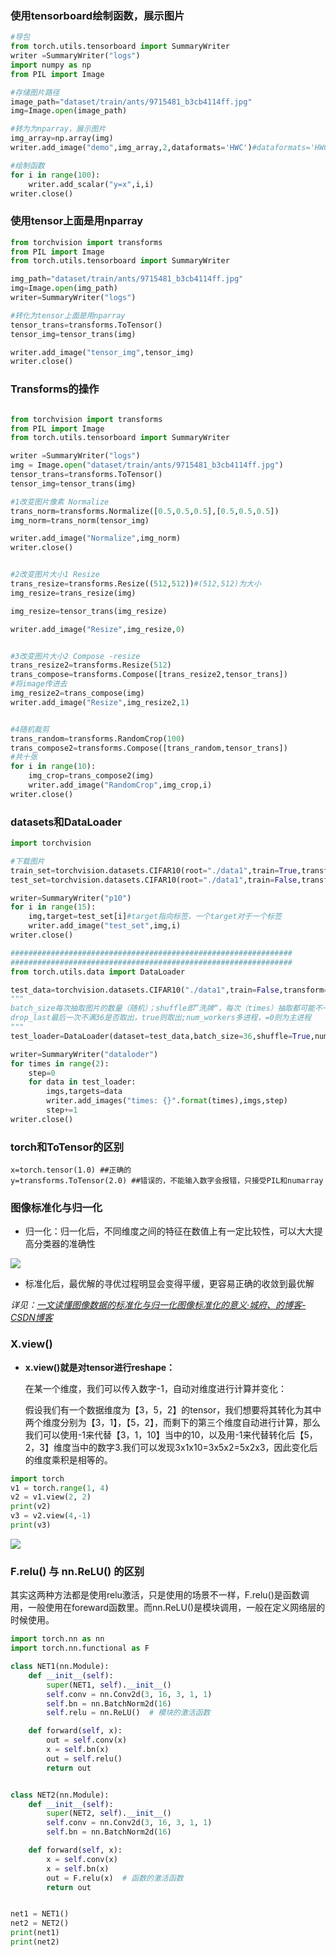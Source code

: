 ### 使用tensorboard绘制函数，展示图片

~~~python
#导包
from torch.utils.tensorboard import SummaryWriter
writer =SummaryWriter("logs")
import numpy as np
from PIL import Image

#存储图片路径
image_path="dataset/train/ants/9715481_b3cb4114ff.jpg"
img=Image.open(image_path)

#转为为nparray，展示图片
img_array=np.array(img)
writer.add_image("demo",img_array,2,dataformats='HWC')#dataformats='HWC'指定每一维的含义

#绘制函数
for i in range(100):
    writer.add_scalar("y=x",i,i)
writer.close()
~~~



### 使用tensor上面是用nparray


~~~python
from torchvision import transforms
from PIL import Image
from torch.utils.tensorboard import SummaryWriter

img_path="dataset/train/ants/9715481_b3cb4114ff.jpg"
img=Image.open(img_path)
writer=SummaryWriter("logs")

#转化为tensor上面是用nparray
tensor_trans=transforms.ToTensor()
tensor_img=tensor_trans(img)

writer.add_image("tensor_img",tensor_img)
writer.close()
~~~



### Transforms的操作

~~~python

from torchvision import transforms
from PIL import Image
from torch.utils.tensorboard import SummaryWriter

writer =SummaryWriter("logs")
img = Image.open("dataset/train/ants/9715481_b3cb4114ff.jpg")
tensor_trans=transforms.ToTensor()
tensor_img=tensor_trans(img)

#1改变图片像素 Normalize
trans_norm=transforms.Normalize([0.5,0.5,0.5],[0.5,0.5,0.5])
img_norm=trans_norm(tensor_img)

writer.add_image("Normalize",img_norm)
writer.close()


#2改变图片大小1 Resize
trans_resize=transforms.Resize((512,512))#(512,512)为大小
img_resize=trans_resize(img)

img_resize=tensor_trans(img_resize)

writer.add_image("Resize",img_resize,0)


#3改变图片大小2 Compose -resize
trans_resize2=transforms.Resize(512)
trans_compose=transforms.Compose([trans_resize2,tensor_trans])
#将image传进去
img_resize2=trans_compose(img)
writer.add_image("Resize",img_resize2,1)


#4随机裁剪
trans_random=transforms.RandomCrop(100)
trans_compose2=transforms.Compose([trans_random,tensor_trans])
#共十张
for i in range(10):
    img_crop=trans_compose2(img)
    writer.add_image("RandomCrop",img_crop,i)
writer.close()


~~~



### datasets和DataLoader


~~~python
import torchvision

#下载图片
train_set=torchvision.datasets.CIFAR10(root="./data1",train=True,transform=torchvision.transforms.ToTensor(),download=True)
test_set=torchvision.datasets.CIFAR10(root="./data1",train=False,transform=torchvision.transforms.ToTensor(),download=True)

writer=SummaryWriter("p10")
for i in range(15):
    img,target=test_set[i]#target指向标签，一个target对于一个标签
    writer.add_image("test_set",img,i)
writer.close()

###############################################################
###############################################################
from torch.utils.data import DataLoader

test_data=torchvision.datasets.CIFAR10("./data1",train=False,transform=torchvision.transforms.ToTensor())
"""
batch_size每次抽取图片的数量（随机）；shuffle即”洗牌“，每次（times）抽取都可能不一样；
drop_last最后一次不满36是否取出，true则取出;num_workers多进程，=0则为主进程
"""
test_loader=DataLoader(dataset=test_data,batch_size=36,shuffle=True,num_workers=0,drop_last=True)

writer=SummaryWriter("dataloder")
for times in range(2):
    step=0
    for data in test_loader:
        imgs,targets=data
        writer.add_images("times: {}".format(times),imgs,step)
        step+=1
writer.close()

~~~



### torch和ToTensor的区别

~~~
x=torch.tensor(1.0) ##正确的
y=transforms.ToTensor(2.0) ##错误的，不能输入数字会报错，只接受PIL和numarray
~~~



### 图像标准化与归一化

+ 归一化：归一化后，不同维度之间的特征在数值上有一定比较性，可以大大提高分类器的准确性

![](https://shangxueweilong.oss-cn-guangzhou.aliyuncs.com/20230713153643.png)

+ 标准化后，最优解的寻优过程明显会变得平缓，更容易正确的收敛到最优解

*详见：[一文读懂图像数据的标准化与归一化图像标准化的意义·城府、的博客-CSDN博客](https://blog.csdn.net/qq_45704645/article/details/111089328)*



### X.view()

+ **x.view()就是对tensor进行reshape：**

  在某一个维度，我们可以传入数字-1，自动对维度进行计算并变化：

  假设我们有一个数据维度为【3，5，2】的tensor，我们想要将其转化为其中两个维度分别为【3，1】，【5，2】，而剩下的第三个维度自动进行计算，那么我们可以使用-1来代替【3，1，10】当中的10，以及用-1来代替转化后【5，2，3】维度当中的数字3.我们可以发现3x1x10=3x5x2=5x2x3，因此变化后的维度乘积是相等的。

~~~python
import torch
v1 = torch.range(1, 4)
v2 = v1.view(2, 2)
print(v2)
v3 = v2.view(4,-1)
print(v3)
~~~

![](https://shangxueweilong.oss-cn-guangzhou.aliyuncs.com/20230713154109.png)





### F.relu() 与 nn.ReLU() 的区别

其实这两种方法都是使用relu激活，只是使用的场景不一样，F.relu()是函数调用，一般使用在foreward函数里。而nn.ReLU()是模块调用，一般在定义网络层的时候使用。

~~~python
import torch.nn as nn
import torch.nn.functional as F

class NET1(nn.Module):
    def __init__(self):
        super(NET1, self).__init__()
        self.conv = nn.Conv2d(3, 16, 3, 1, 1)
        self.bn = nn.BatchNorm2d(16)
        self.relu = nn.ReLU()  # 模块的激活函数

    def forward(self, x):
        out = self.conv(x)
        x = self.bn(x)
        out = self.relu()
        return out


class NET2(nn.Module):
    def __init__(self):
        super(NET2, self).__init__()
        self.conv = nn.Conv2d(3, 16, 3, 1, 1)
        self.bn = nn.BatchNorm2d(16)

    def forward(self, x):
        x = self.conv(x)
        x = self.bn(x)
        out = F.relu(x)  # 函数的激活函数
        return out


net1 = NET1()
net2 = NET2()
print(net1)
print(net2)
~~~

